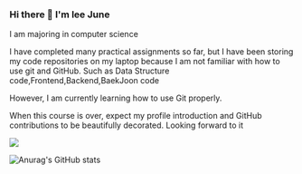 ### Hi there 👋 I'm lee June
I am majoring in computer science

I have completed many practical assignments so far, but I have been storing my code repositories on my laptop because I am not familiar with how to use git and GitHub.
Such as Data Structure code,Frontend,Backend,BaekJoon code

However, I am currently learning how to use Git properly.

When this course is over, expect my profile introduction and GitHub contributions to be beautifully decorated. Looking forward to it

<a href="https://profile.intra.42.fr/" target="_blank"><img src="https://img.shields.io/badge/뱃지레이블-배경색?style=뱃지모양&logo=42&logoColor=000000"/></a>

![Anurag's GitHub stats](https://github-readme-stats.vercel.app/api?username=EEjune&show_icons=true&theme=radical)
